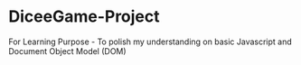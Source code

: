 # DiceeGame-Project
For Learning Purpose - To polish my understanding on basic Javascript and Document Object Model (DOM)
